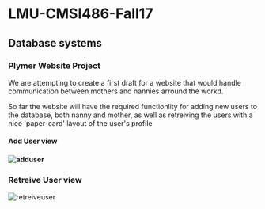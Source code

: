 # LMU-CMSI486-Fall17
## Database systems

### Plymer Website Project
We are attempting to create a first draft for a website that would handle communication between mothers and nannies arround the workd.

So far the website will have the required functionlity for adding new users to the database, both nanny and mother, as well as retreiving the users with a nice 'paper-card' layout of the user's profile

#### Add User  view

#### ![adduser](https://github.com/juanjoneri/LMU-CMSI486-Fall17/blob/master/screens/adduser.png)

### Retreive User view

![retreiveuser](https://github.com/juanjoneri/LMU-CMSI486-Fall17/blob/master/screens/usercard.png)

